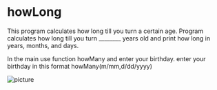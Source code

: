 # howLong
This program calculates how long till you turn a certain age. Program calculates how long till you turn ________ years old and print how long in years, months, and days.

In the main use function howMany and enter your birthday. enter your birthday in this format howMany(m/mm,d/dd/yyyy)

![picture](img/howManytest.png)
